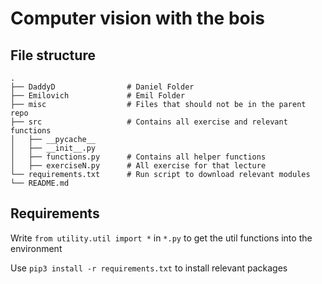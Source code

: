 

# Computer vision with the bois

## File structure
    .
    ├── DaddyD                # Daniel Folder
    ├── Emilovich             # Emil Folder
    ├── misc                  # Files that should not be in the parent repo
    ├── src                   # Contains all exercise and relevant functions 
    │   ├── __pycache__    
    │   ├── __init__.py      
    │   ├── functions.py      # Contains all helper functions
    │   ├── exerciseN.py      # All exercise for that lecture 
    └── requirements.txt      # Run script to download relevant modules
    └── README.md 

## Requirements

Write `from utility.util import *` in `*.py` to get the util functions into the environment

Use `pip3 install -r requirements.txt` to install relevant packages
